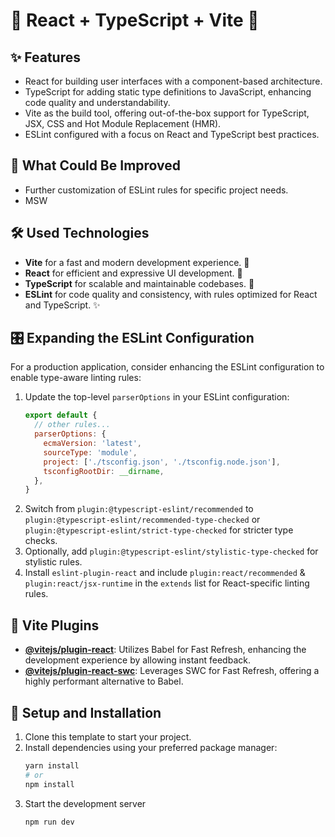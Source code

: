 # 🚀 React + TypeScript + Vite 🚀

## ✨ Features

- React for building user interfaces with a component-based architecture.
- TypeScript for adding static type definitions to JavaScript, enhancing code quality and understandability.
- Vite as the build tool, offering out-of-the-box support for TypeScript, JSX, CSS and Hot Module Replacement (HMR).
- ESLint configured with a focus on React and TypeScript best practices.

## 🌟 What Could Be Improved

- Further customization of ESLint rules for specific project needs.
- MSW

## 🛠 Used Technologies

- **Vite** for a fast and modern development experience. 🚀
- **React** for efficient and expressive UI development. 🎨
- **TypeScript** for scalable and maintainable codebases. 📝
- **ESLint** for code quality and consistency, with rules optimized for React and TypeScript. ✨

## 🎛 Expanding the ESLint Configuration

For a production application, consider enhancing the ESLint configuration to enable type-aware linting rules:

1. Update the top-level `parserOptions` in your ESLint configuration:
    ```js
    export default {
      // other rules...
      parserOptions: {
        ecmaVersion: 'latest',
        sourceType: 'module',
        project: ['./tsconfig.json', './tsconfig.node.json'],
        tsconfigRootDir: __dirname,
      },
    }
    ```
2. Switch from `plugin:@typescript-eslint/recommended` to `plugin:@typescript-eslint/recommended-type-checked`
   or `plugin:@typescript-eslint/strict-type-checked` for stricter type checks.
3. Optionally, add `plugin:@typescript-eslint/stylistic-type-checked` for stylistic rules.
4. Install `eslint-plugin-react` and include `plugin:react/recommended` & `plugin:react/jsx-runtime` in the `extends`
   list for React-specific linting rules.

## 🚀 Vite Plugins

- **[@vitejs/plugin-react](https://github.com/vitejs/vite-plugin-react/blob/main/packages/plugin-react/README.md)**:
  Utilizes Babel for Fast Refresh, enhancing the development experience by allowing instant feedback.
- **[@vitejs/plugin-react-swc](https://github.com/vitejs/vite-plugin-react-swc)**: Leverages SWC for Fast Refresh,
  offering a highly performant alternative to Babel.

## 🚀 Setup and Installation

1. Clone this template to start your project.
2. Install dependencies using your preferred package manager:
    ```bash
    yarn install
    # or
    npm install
    ```
3. Start the development server
    ```bash
    npm run dev
    ```


